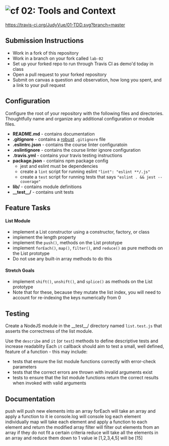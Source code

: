 ![cf](https://i.imgur.com/7v5ASc8.png) 02: Tools and Context
======
https://travis-ci.org/JudyVue/01-TDD.svg?branch=master
## Submission Instructions
* Work in a fork of this repository
* Work in a branch on your fork called `lab-02`
* Set up your forked repo to run through Travis CI as demo'd today in class
* Open a pull request to your forked repository
* Submit on canvas a question and observation, how long you spent, and a link to your pull request

## Configuration
Configure the root of your repository with the following files and directories. Thoughtfully name and organize any additional configuration or module files.
* **README.md** - contains documentation
* **.gitignore** - contains a [robust](http://gitignore.io) `.gitignore` file
* **.eslintrc.json** - contains the course linter configuratoin
* **.eslintignore** - contains the course linter ignore configuration
* **.travis.yml** - contains your travis testing instructions
* **package.json** - contains npm package config 
  * jest and eslint must be dependencies
  * create a `lint` script for running eslint `"lint": "eslint **/.js"`
  * create a `test` script for running tests that says `"eslint . && jest --coverage"`
* **lib/** - contains module definitions
* **\_\_test\_\_/** - contains unit tests

## Feature Tasks

#### List Module
  * implement a List constructor using a constructor, factory, or class
  * implement the length property
  * implement the `push()`, methods on the List prototype
  * implement `forEach()`, `map()`, `filter()`, and `reduce()` as pure methods on the List prototype
  * Do not use any built-in array methods to do this
  
#### Stretch Goals
  * implement `shift()`, `unshift()`, and `splice()` as methods on the List prototype
  * Note that for these, because they mutate the list index, you will need to account for re-indexing the keys numerically from 0

## Testing
Create a NodeJS module in the \_\_test\_\_/ directory named `list.test.js` that asserts the correctness of the list module.

Use the `describe` and `it` (or `test`) methods to define descriptive tests and increase readablity
Each `it` callback should aim to test a small, well defined, feature of a function - this may include:
  * tests that ensure the list module functions correctly with error-check parameters
  * tests that the correct errors are thrown with invalid arguments exist
  * tests to ensure that the list module functions return the correct results when invoked with valid arguments

##  Documentation
push will push new elements into an array
forEach will take an array and apply a function to it ie console.log will console log each element individually
map will take each element and apply a function to each element and return the modified array
filter will filter out elements from an array if they do not fit a certain criteria
reduce will take all the elements in an array and reduce them down to 1 value ie [1,2,3,4,5] will be [15]
